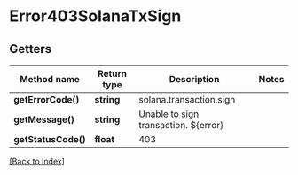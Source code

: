 # Error403SolanaTxSign

## Getters

Method name | Return type | Description | Notes
------------ | ------------- | ------------- | -------------
**getErrorCode()** | **string** | solana.transaction.sign |
**getMessage()** | **string** | Unable to sign transaction. ${error} |
**getStatusCode()** | **float** | 403 |

[[Back to Index]](../index.md)
